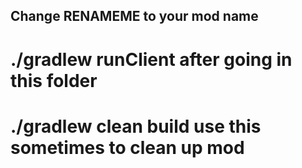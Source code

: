 ## Change RENAMEME to your mod name
# ./gradlew runClient after going in this folder
# ./gradlew clean build use this sometimes to clean up mod

